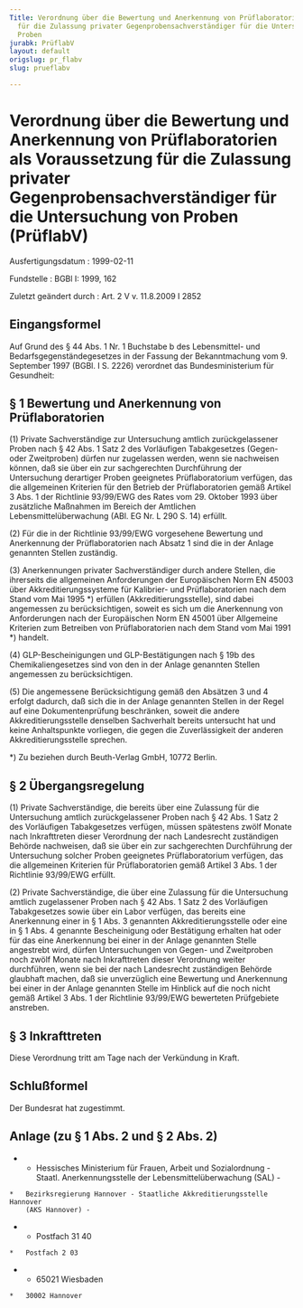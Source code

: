 ```yaml
---
Title: Verordnung über die Bewertung und Anerkennung von Prüflaboratorien als Voraussetzung
  für die Zulassung privater Gegenprobensachverständiger für die Untersuchung von
  Proben
jurabk: PrüflabV
layout: default
origslug: pr_flabv
slug: prueflabv

---
```


# Verordnung über die Bewertung und Anerkennung von Prüflaboratorien als Voraussetzung für die Zulassung privater Gegenprobensachverständiger für die Untersuchung von Proben (PrüflabV)

Ausfertigungsdatum
:   1999-02-11

Fundstelle
:   BGBl I: 1999, 162

Zuletzt geändert durch
:   Art. 2 V v. 11.8.2009 I 2852

## Eingangsformel

Auf Grund des § 44 Abs. 1 Nr. 1 Buchstabe b des Lebensmittel- und
Bedarfsgegenständegesetzes in der Fassung der Bekanntmachung vom 9.
September 1997 (BGBl. I S. 2226) verordnet das Bundesministerium für
Gesundheit:

## § 1 Bewertung und Anerkennung von Prüflaboratorien

(1) Private Sachverständige zur Untersuchung amtlich zurückgelassener
Proben nach § 42 Abs. 1 Satz 2 des Vorläufigen Tabakgesetzes (Gegen-
oder Zweitproben) dürfen nur zugelassen werden, wenn sie nachweisen
können, daß sie über ein zur sachgerechten Durchführung der
Untersuchung derartiger Proben geeignetes Prüflaboratorium verfügen,
das die allgemeinen Kriterien für den Betrieb der Prüflaboratorien
gemäß Artikel 3 Abs. 1 der Richtlinie 93/99/EWG des Rates vom 29.
Oktober 1993 über zusätzliche Maßnahmen im Bereich der Amtlichen
Lebensmittelüberwachung (ABl. EG Nr. L 290 S. 14) erfüllt.

(2) Für die in der Richtlinie 93/99/EWG vorgesehene Bewertung und
Anerkennung der Prüflaboratorien nach Absatz 1 sind die in der Anlage
genannten Stellen zuständig.

(3) Anerkennungen privater Sachverständiger durch andere Stellen, die
ihrerseits die allgemeinen Anforderungen der Europäischen Norm EN
45003 über Akkreditierungssysteme für Kalibrier- und Prüflaboratorien
nach dem Stand vom Mai 1995 \*) erfüllen (Akkreditierungsstelle), sind
dabei angemessen zu berücksichtigen, soweit es sich um die Anerkennung
von Anforderungen nach der Europäischen Norm EN 45001 über Allgemeine
Kriterien zum Betreiben von Prüflaboratorien nach dem Stand vom Mai
1991 \*) handelt.

(4) GLP-Bescheinigungen und GLP-Bestätigungen nach § 19b des
Chemikaliengesetzes sind von den in der Anlage genannten Stellen
angemessen zu berücksichtigen.

(5) Die angemessene Berücksichtigung gemäß den Absätzen 3 und 4
erfolgt dadurch, daß sich die in der Anlage genannten Stellen in der
Regel auf eine Dokumentenprüfung beschränken, soweit die andere
Akkreditierungsstelle denselben Sachverhalt bereits untersucht hat und
keine Anhaltspunkte vorliegen, die gegen die Zuverlässigkeit der
anderen Akkreditierungsstelle sprechen.

\*) Zu beziehen durch Beuth-Verlag GmbH, 10772 Berlin.

## § 2 Übergangsregelung

(1) Private Sachverständige, die bereits über eine Zulassung für die
Untersuchung amtlich zurückgelassener Proben nach § 42 Abs. 1 Satz 2
des Vorläufigen Tabakgesetzes verfügen, müssen spätestens zwölf Monate
nach Inkrafttreten dieser Verordnung der nach Landesrecht zuständigen
Behörde nachweisen, daß sie über ein zur sachgerechten Durchführung
der Untersuchung solcher Proben geeignetes Prüflaboratorium verfügen,
das die allgemeinen Kriterien für Prüflaboratorien gemäß Artikel 3
Abs. 1 der Richtlinie 93/99/EWG erfüllt.

(2) Private Sachverständige, die über eine Zulassung für die
Untersuchung amtlich zugelassener Proben nach § 42 Abs. 1 Satz 2 des
Vorläufigen Tabakgesetzes sowie über ein Labor verfügen, das bereits
eine Anerkennung einer in § 1 Abs. 3 genannten Akkreditierungsstelle
oder eine in § 1 Abs. 4 genannte Bescheinigung oder Bestätigung
erhalten hat oder für das eine Anerkennung bei einer in der Anlage
genannten Stelle angestrebt wird, dürfen Untersuchungen von Gegen- und
Zweitproben noch zwölf Monate nach Inkrafttreten dieser Verordnung
weiter durchführen, wenn sie bei der nach Landesrecht zuständigen
Behörde glaubhaft machen, daß sie unverzüglich eine Bewertung und
Anerkennung bei einer in der Anlage genannten Stelle im Hinblick auf
die noch nicht gemäß Artikel 3 Abs. 1 der Richtlinie 93/99/EWG
bewerteten Prüfgebiete anstreben.

## § 3 Inkrafttreten

Diese Verordnung tritt am Tage nach der Verkündung in Kraft.

## Schlußformel

Der Bundesrat hat zugestimmt.

## Anlage (zu § 1 Abs. 2 und § 2 Abs. 2)


*    *   Hessisches Ministerium für Frauen, Arbeit und Sozialordnung - Staatl.
        Anerkennungsstelle der Lebensmittelüberwachung (SAL) -

    *   Bezirksregierung Hannover - Staatliche Akkreditierungsstelle Hannover
        (AKS Hannover) -


*    *   Postfach 31 40

    *   Postfach 2 03


*    *   65021 Wiesbaden

    *   30002 Hannover




